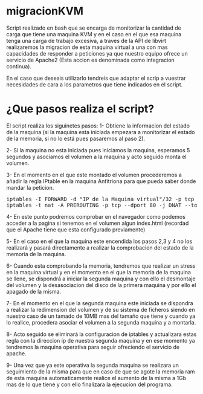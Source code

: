 # migracionKVM
Script realizado en bash que se encarga de monitorizar la cantidad de carga que tiene una maquina KVM y en el caso en el que esa maquina tenga una carga de trabajo excesiva, a traves de la API de libvirt realizaremos la migracion de esta maquina virtual a una con mas capacidades de responder a peticiones ya que nuestro equipo ofrece un servicio de Apache2 (Esta accion es denominada como integracion continua).

En el caso que deseais utilizarlo tendreis que adaptar el scrip a vuestrar necesidades de cara a los parametros que tiene indicados en el script.

# ¿Que pasos realiza el script?

El script realiza los siguinetes pasos:
1- Obtiene la informacion del estado de la maquina (si la maquina esta iniciada empezara a monitorizar el estado de la memoria, si no lo está pues pasaremos al paso 2).

2- Si la maquina no esta iniciada pues iniciamos la maquina, esperamos 5 segundos y asociamos el volumen a la maquina y acto seguido monta el volumen.

3- En el momento en el que este montado el volumen procederemos a añadir la regla IPtable en la maquina Anfitriona para que pueda saber donde mandar la peticion.
<pre>
iptables -I FORWARD -d "IP de la Maquina virtual"/32 -p tcp --dport 80 -j ACCEPT
iptables -t nat -A PREROUTING -p tcp --dport 80 -j DNAT --to-destination "IP de la Maquina virtual":80
</pre>

4- En este punto podremos comprobar en el navegador como podemos acceder a la pagina si tenemos en el volumen algun index.html (recordad que el Apache tiene que esta configurado previamente)

5- En el caso en el que la maquina este encendida los pasos 2,3 y 4 no los realizará y pasará directamente a realizar la comprobacion del estado de la memoria de la maquina.

6- Cuando esta comprobando la memoria, tendremos que realizar un stress en la maquina virtual y en el momento en el que la memoria de la maquina se llene, se dispondrá a iniciar la segunda maquina y con ello el desmontaje del volumen y la desasociacion del disco de la primera maquina y por ello el apagado de la misma.

7- En el momento en el que la segunda maquina este iniciada se dispondra a realizar la redimension del volumen y de su sistema de ficheros  siendo en nuestro caso de un tamado de 10MB mas del tamaño que tiene y cuando ya lo realice, procedera asociar el volumen a la segunda maquina y a montarla.

8- Acto seguido se eliminará la configuracion de iptables y actualizara estas regla con la direccion ip de nuestra segunda maquina  y en ese momento ya tendremos la maquina operativa para seguir ofreciendo el servicio de apache.

9- Una vez que ya este operativa la segunda maquina se realizara un seguimiento de la misma para que en caso de que se agote la memoria ram de esta maquina automaticamente realice el aumento de la misma a 1Gb mas de lo que tiene y con ello finalizara la ejecucion del programa.
